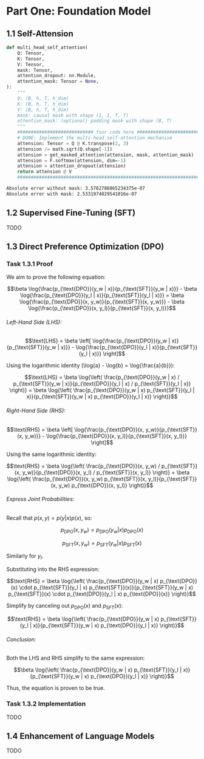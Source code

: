 # Part One: Foundation Model

## 1.1 Self-Attension

```python
def multi_head_self_attention(
    Q: Tensor,
    K: Tensor,
    V: Tensor,
    mask: Tensor,
    attention_dropout: nn.Module,
    attention_mask: Tensor = None,
):
    """
    Q: (B, h, T, h_dim)
    K: (B, h, T, h_dim)
    V: (B, h, T, h_dim)
    mask: causal mask with shape (1, 1, T, T)
    attention_mask: (optional) padding mask with shape (B, T)
    """
    ############################ Your code here ############################
    # DONE: Implement the multi-head self-attention mechanism
    attension: Tensor = Q @ K.transpose(2, 3)
    attension /= math.sqrt(Q.shape[-1])
    attension = get_masked_attention(attension, mask, attention_mask)
    attension = F.softmax(attension, dim=-1)
    attension = attention_dropout(attension)
    return attension @ V
    ########################################################################
```

```txt
Absolute error without mask: 3.5762786865234375e-07
Absolute error with mask: 2.5331974029541016e-07
```

## 1.2 Supervised Fine-Tuning (SFT)

TODO

## 1.3 Direct Preference Optimization (DPO)

### Task 1.3.1 Proof

We aim to prove the following equation:

```math
\beta \log{\frac{p_{\text{DPO}}(y_w | x)}{p_{\text{SFT}}(y_w | x)}} - \beta \log{\frac{p_{\text{DPO}}(y_l | x)}{p_{\text{SFT}}(y_l | x)}} = \beta \log{\frac{p_{\text{DPO}}(x, y_w)}{p_{\text{SFT}}(x, y_w)}} - \beta \log{\frac{p_{\text{DPO}}(x, y_l)}{p_{\text{SFT}}(x, y_l)}}
```

###### Left-Hand Side (LHS):

```math
\text{LHS} = \beta \left[ \log{\frac{p_{\text{DPO}}(y_w | x)}{p_{\text{SFT}}(y_w | x)}} - \log{\frac{p_{\text{DPO}}(y_l | x)}{p_{\text{SFT}}(y_l | x)}} \right]
```

Using the logarithmic identity \(\log{a} - \log{b} = \log{\frac{a}{b}}\):

```math
\text{LHS} = \beta \log{\left( \frac{p_{\text{DPO}}(y_w | x) / p_{\text{SFT}}(y_w | x)}{p_{\text{DPO}}(y_l | x) / p_{\text{SFT}}(y_l | x)} \right)} = \beta \log{\left( \frac{p_{\text{DPO}}(y_w | x) p_{\text{SFT}}(y_l | x)}{p_{\text{SFT}}(y_w | x) p_{\text{DPO}}(y_l | x)} \right)}
```

###### Right-Hand Side (RHS):

```math
\text{RHS} = \beta \left[ \log{\frac{p_{\text{DPO}}(x, y_w)}{p_{\text{SFT}}(x, y_w)}} - \log{\frac{p_{\text{DPO}}(x, y_l)}{p_{\text{SFT}}(x, y_l)}} \right]
```

Using the same logarithmic identity:

```math
\text{RHS} = \beta \log{\left( \frac{p_{\text{DPO}}(x, y_w) / p_{\text{SFT}}(x, y_w)}{p_{\text{DPO}}(x, y_l) / p_{\text{SFT}}(x, y_l)} \right)} = \beta \log{\left( \frac{p_{\text{DPO}}(x, y_w) p_{\text{SFT}}(x, y_l)}{p_{\text{SFT}}(x, y_w) p_{\text{DPO}}(x, y_l)} \right)}
```

###### Express Joint Probabilities:

Recall that $p(x, y) = p(y | x) p(x)$, so:

```math
p_{\text{DPO}}(x, y_w) = p_{\text{DPO}}(y_w | x) p_{\text{DPO}}(x)
```

```math
p_{\text{SFT}}(x, y_w) = p_{\text{SFT}}(y_w | x) p_{\text{SFT}}(x)
```

Similarly for $y_l$.

Substituting into the RHS expression:

```math
\text{RHS} = \beta \log{\left( \frac{p_{\text{DPO}}(y_w | x) p_{\text{DPO}}(x) \cdot p_{\text{SFT}}(y_l | x) p_{\text{SFT}}(x)}{p_{\text{SFT}}(y_w | x) p_{\text{SFT}}(x) \cdot p_{\text{DPO}}(y_l | x) p_{\text{DPO}}(x)} \right)}
```

Simplify by canceling out $p_{\text{DPO}}(x)$ and $p_{\text{SFT}}(x)$:

```math
\text{RHS} = \beta \log{\left( \frac{p_{\text{DPO}}(y_w | x) p_{\text{SFT}}(y_l | x)}{p_{\text{SFT}}(y_w | x) p_{\text{DPO}}(y_l | x)} \right)}
```

###### Conclusion:

Both the LHS and RHS simplify to the same expression:

```math
\beta \log{\left( \frac{p_{\text{DPO}}(y_w | x) p_{\text{SFT}}(y_l | x)}{p_{\text{SFT}}(y_w | x) p_{\text{DPO}}(y_l | x)} \right)}
```

Thus, the equation is proven to be true.

### Task 1.3.2 Implementation

TODO

## 1.4 Enhancement of Language Models

TODO
